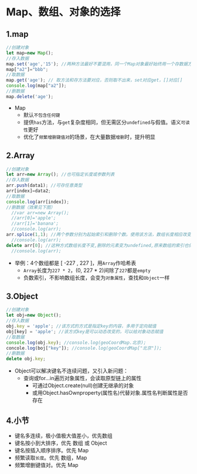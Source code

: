 # Map、数组、对象的选择



## 1.map

```js
//创建对象
let map=new Map();
//存入数据
map.set('age','15'); //两种方法最好不要混用，同一个Map对象最好始终用一个存数据方法
map["a2"]="bbb";
//取数据
map.get('age'); // 取方法和存方法要对应，否则取不出来，set对应get，[]对应[]
console.log(map["a2"]);
//删数据
map.delete('age');
```

- Map
  - 默认`不包含任何键`
  - 提供`has`方法，与`get`复杂度相同，但无需区分`undefined`与假值。语义`可读性`更好
  - 优化了`频繁增删键值对`的场景，在大量数据`增删`时，提升明显



## 2.Array

```javascript
//创建对象
let arr=new Array(); //也可指定长度或参数列表
//存入数据
arr.push(data1); //可存任意类型
arr[index]=data2;
//取数据
console.log(arr[index]);
//删数据（效果见下图）
  //var arr=new Array();
  //arr[0]='apple';
  //arr[1]='banana';
  //console.log(arr);
arr.splice(1,1); //两个参数分别为起始索引和删除个数。使用该方法，数组长度相应改变,但是原来的数组该元素后的元素的索引也相应改变
  //console.log(arr);
delete arr[0]; //这种方式数组长度不变,删除的元素变为undefined,原来数组的索引也保持不变
  //console.log(arr);
```

- 举例：4个数组都是 [ -227 , 227 ]，用`Array`作哈希表
  - `Array`长度为`227 * 2`，(0, 227 * 2)间除了`227`都是`empty`
  - 负数索引，不影响数组长度，会变为`对象属性`，查找和`Object`一样



## 3.Object

```javascript
//创建对象
let obj=new Object();
//存入数据
obj.key = 'apple'; //该方式的方式是指定key的内容，多用于定向赋值
obj[key] = 'apple'; //该方式key是可以动态改变的，可以给对象动态赋值
//取数据
console.log(obj.key); //console.log(geoCoordMap.北京);
concole.log(boj["key"]); //console.log(geoCoordMap["北京"]);
//删数据
delete obj.key;
```

- Object可以解决键名不连续问题，又引入新问题：
  - 查询或for...in遍历对象属性，会读取原型链上的属性
    - 可通过Object.create(null)创建无继承的对象
    - 或用Object.hasOwnproperty(属性名)代替对象.属性名判断属性是否存在



## 4.小节

- 键名多连续，极小值极大值差小，优先数组
- 键名按小到大排序，优先 数组 或 Object
- 键名按插入顺序排序。优先 Map
- 频繁读取`长度`。优先 数组，Map
- 频繁增删键值对。优先 Map



